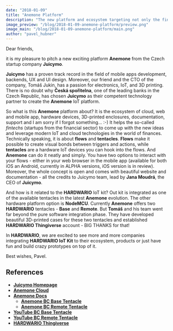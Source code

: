 ```yaml
---
date: "2018-01-09"
title: "Anemone Platform"
description: "The new platform and ecosystem targeting not only the fintech startups"
image_preview: "/blog/2018-01-09-anemone-platform/preview.png"
image_main: "/blog/2018-01-09-anemone-platform/main.png"
author: "pavel_hubner"
---
```


Dear friends,

it is my pleasure to pitch a new exciting platform **Anemone** from the Czech startup company **Juicymo**.

**Juicymo** has a proven track record in the field of mobile apps development, backends, UX and UI design. Moreover, our friend and the CTO of the company, Tomáš Jukin, has a passion for electronics, IoT, and 3D printing. There is no doubt why **Česká spořitelna**, one of the leading banks in the Czech Republic, has chosen **Juicymo** as their competent technology partner to create the **Anemone** IoT platform.

So what is this **Anemone** platform about? It is the ecosystem of cloud, web and mobile app, hardware devices, 3D-printed enclosures, documentation, support and I am sorry if I forgot something... :-) It helps the so-called *fintechs* (startups from the financial sector) to come up with the new ideas and leverage modern IoT and cloud technologies in the world of finances. Technically speaking, it is about **flows** and **tentacles**. **Flows** make it possible to create visual bonds between triggers and actions, while **tentacles** are a hardware IoT devices you can hook into the flows. And **Anemone** can do it neatly and simply. You have two options to interact with your flows - either in your web browser in the mobile app (available for both iOS an Android, currently in ALPHA versions, iOS version is in review). Moreover, the whole concept is open and comes with beautiful website and documentation - all the credits to Juicymo team, lead by **Jana Moudrá**, the CEO of **Juicymo**.

And how is it related to the **HARDWARIO** IoT kit? Out kit is integrated as one of the available tentacles in the latest **Anemone** evolution. The other hardware platform option is **NodeMCU**. Currently **Anemone** offers two **HARDWARIO** tentacles - **Base** and **Remote**. But **Tomáš** and his team went far beyond the pure software integration phase. They have developed beautiful 3D-printed cases for these two tentacles and established **HARDWARIO Thingiverse** account - BIG THANKS for that!

In **HARDWARIO**, we are excited to see more and more companies integrating **HARDWARIO IoT Kit** to their ecosystem, products or just have fun and build crazy prototypes on top of it.

Best wishes, Pavel.

## References

* [**Juicymo Homepage**](https://www.juicymo.cz/)
* [**Anemone Cloud**](https://www.anemone.cloud/)
* [**Anemone Docs**](https://docs.anemone.cloud/)
    * [**Anemone BC Base Tentacle**](https://docs.anemone.cloud/devices/bc_base/)
    * [**Anemone BC Remote Tentacle**](https://docs.anemone.cloud/devices/bc_remote/)
* [**YouTube BC Base Tentacle**](https://youtu.be/GvNytCctd0o)
* [**YouTube BC Remote Tentacle**](https://youtu.be/x9W_YIcg2OI)
* [**HARDWARIO Thingiverse**](https://www.thingiverse.com/groups/bigclown/things)
